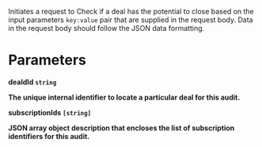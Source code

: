 Initiates a request to Check if a deal has the potential to close based on the input parameters `key:value` pair that are supplied in the request body. Data in the request body should follow the JSON data formatting.


# Parameters

<strong>dealdId<strong> `string`

The unique internal identifier to locate a particular deal for this audit.

<strong>subscriptionIds<strong> `[string]`

JSON array object description that encloses the list of subscription identifiers for this audit.
